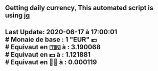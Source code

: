 ## Getting daily currency, This automated script is using [jq](https://stedolan.github.io/jq/)
## Last Update:  2020-06-17 à 17:00:01 </br># Monaie de base : 1 "EUR" 💶 </br> # Equivaut en 🇹🇳 à :  3.190068 </br> # Equivaut en 💵 à : 1.121881</br> # Equivaut en 🐱‍💻 à :  0.000119

